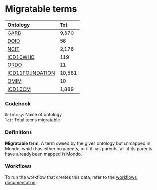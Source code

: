 # Migratable terms
| Ontology                                        | Tot    |
|:------------------------------------------------|:-------|
| [GARD](./migrate_gard.md)                       | 9,370  |
| [DOID](./migrate_doid.md)                       | 56     |
| [NCIT](./migrate_ncit.md)                       | 2,176  |
| [ICD10WHO](./migrate_icd10who.md)               | 119    |
| [ORDO](./migrate_ordo.md)                       | 11     |
| [ICD11FOUNDATION](./migrate_icd11foundation.md) | 10,581 |
| [OMIM](./migrate_omim.md)                       | 10     |
| [ICD10CM](./migrate_icd10cm.md)                 | 1,889  |

### Codebook
`Ontology`: Name of ontology    
`Tot`: Total terms migratable

### Definitions
**Migratable term**: A term owned by the given ontology but unmapped in Mondo, which has either no parents, or if it has 
parents, all of its parents have already been mapped in Mondo.

### Workflows
To run the workflow that creates this data, refer to the [workflows documentation](../developer/workflows.md).
